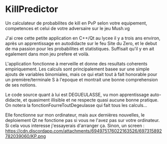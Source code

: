 # KillPredictor
Un calculateur de probabilites de kill en PvP selon votre equipement, competences et celui de votre adversaire sur le jeu Mush.vg

J'ai cree cette petite application en C++/Qt au lycee il y a trois ans environ, après un apprentissage en autodidacte sur le feu Site du Zero, et le debut de ma passion pour les probabilites et statistiques.
Suffisait qu'il y en ait egalement dans mon jeu prefere et voilà.

L'application fonctionne à merveille et donne des resultats coherents empiriquement. Les calculs sont principalement basee sur une simple ajouts de variables binomiales, mais ce qui etait tout à fait honorable pour un première/terminale S à l'epoque et montrait une bonne comprehension de ses notions.

Le code source quant à lui est DEGUEULASSE, vu mon apprentissage auto-didacte, et quasiment illisible et ne respecte quasi aucune bonne pratique. On notera la fonctionFourreToutDegeulasse qui fait tous les calculs...

Elle fonctionne sur mon ordinateur, mais aux dernières nouvelles, le deploiement Qt ne fonctione pas si vous ne l'avez pas sur votre ordinateur.
Si cela vous interesse j'essayerais d'arranger ça. Sinon, un screen : https://cdn.discordapp.com/attachments/694975176022163526/697315892782039060/KP.png
